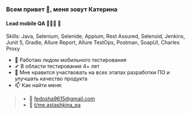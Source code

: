 ### Всем привет 👋, меня зовут Катерина
#### Lead mobile QA 👩🏻‍💻 🐞 

Skills: Java, Selenium, Selenide, Appium, Rest Assured, Selenoid, Jenkins, Junit 5, Gradle, Allure Report, Allure TestOps, Postman, SoapUI, Charles Proxy

- 🔭 Работаю лидом мобильного тестирования
- ✔ В области тестирования 4+ лет
- 🌱 Мне нравится участвовать на всех этапах разработки ПО и улучшать качество продукта
- 📫 Как найти меня:
>- 📩 fedosha9615@gmail.com
>- 📱 <a target="_blank" href="https://t/me.astashkina_ea">t/me.astashkina_ea</a>

<!--
### Hi there 👋
**astashkina-ea/astashkina-ea** is a ✨ _special_ ✨ repository because its `README.md` (this file) appears on your GitHub profile.

Here are some ideas to get you started:

- 🔭 I’m currently working on ...
- 🌱 I’m currently learning ...
- 👯 I’m looking to collaborate on ...
- 🤔 I’m looking for help with ...
- 💬 Ask me about ...
- 📫 How to reach me: ...
- ⚡ Fun fact: ...
-->
